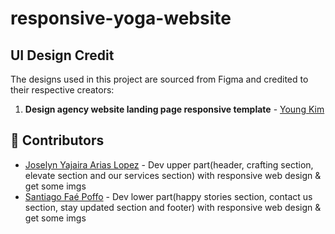 # responsive-yoga-website

## UI Design Credit

The designs used in this project are sourced from Figma and credited to their respective creators:

1. **Design agency website landing page responsive template** - [Young Kim](https://www.figma.com/community/file/1229610063156797225)

## 👥 Contributors

- [Joselyn Yajaira Arias Lopez](https://github.com/JoselynAL) - Dev upper part(header, crafting section, elevate section and our services section) with responsive web design & get some imgs
- [Santiago Faé Poffo]() - Dev lower part(happy stories section, contact us section, stay updated section and footer) with responsive web design & get some imgs
